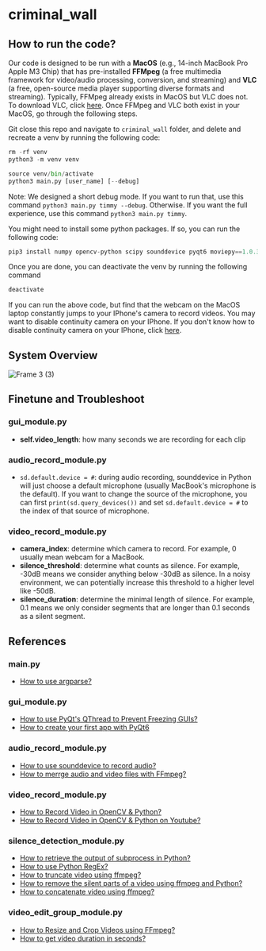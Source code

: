 # criminal_wall

## How to run the code?

Our code is designed to be run with a **MacOS** (e.g., 14-inch MacBook Pro Apple M3 Chip) that has pre-installed **FFMpeg** (a free multimedia framework for video/audio processing, conversion, and streaming) and **VLC** (a free, open-source media player supporting diverse formats and streaming). Typically, FFMpeg already exists in MacOS but VLC does not. To download VLC, click [here](https://www.videolan.org/vlc/). Once FFMpeg and VLC both exist in your MacOS, go through the following steps.

Git close this repo and navigate to `criminal_wall` folder, and delete and recreate a venv by running the following code:
```python
rm -rf venv
python3 -m venv venv

source venv/bin/activate
python3 main.py [user_name] [--debug] 
```

Note: We designed a short debug mode. If you want to run that, use this command `python3 main.py timmy --debug`.
Otherwise. If you want the full experience, use this command `python3 main.py timmy`.

You might need to install some python packages. If so, you can run the following code:
```python
pip3 install numpy opencv-python scipy sounddevice pyqt6 moviepy==1.0.3
```

Once you are done, you can deactivate the venv by running the following command
```python
deactivate
```

If you can run the above code, but find that the webcam on the MacOS laptop constantly jumps to your IPhone's camera to record videos. You may want to disable continuity camera on your IPhone. If you don't know how to disable continuity camera on your IPhone, click [here](https://www.youtube.com/watch?v=Kopw8kTyc9c).

## System Overview

![Frame 3 (3)](https://github.com/user-attachments/assets/4bf17e67-3d27-49b7-b22c-a31ab93787cb)



## Finetune and Troubleshoot

### gui_module.py
- **self.video_length**: how many seconds we are recording for each clip

### audio_record_module.py
- `sd.default.device = #`: during audio recording, sounddevice in Python will just choose a default microphone (usually MacBook's microphone is the default). If you want to change the source of the microphone, you can first `print(sd.query_devices())` and set `sd.default.device = #` to the index of that source of microphone.
  
### video_record_module.py
- **camera_index**: determine which camera to record. For example, 0 usually mean webcam for a MacBook.
- **silence_threshold**: determine what counts as silence. For example, -30dB means we consider anything below -30dB as silence. In a noisy environment, we can potentially increase this threshold to a higher level like -50dB.
- **silence_duration**: determine the minimal length of silence. For example, 0.1 means we only consider segments that are longer than 0.1 seconds as a silent segment.

## References

### main.py
- [How to use argparse?](https://docs.python.org/3/library/argparse.html)

### gui_module.py
- [How to use PyQt's QThread to Prevent Freezing GUIs?](https://realpython.com/python-pyqt-qthread/)
- [How to create your first app with PyQt6](https://www.pythonguis.com/tutorials/pyqt6-creating-your-first-window/)

### audio_record_module.py

- [How to use sounddevice to record audio?](https://python-sounddevice.readthedocs.io/en/0.3.15/api/streams.html)
- [How to merrge audio and video files with FFmpeg?](https://www.mux.com/articles/merge-audio-and-video-files-with-ffmpeg)

### video_record_module.py

- [How to Record Video in OpenCV & Python?](https://www.codingforentrepreneurs.com/blog/how-to-record-video-in-opencv-python)
- [How to Record Video in OpenCV & Python on Youtube?](https://www.youtube.com/embed/1eHQIu4r0Bc)

### silence_detection_module.py

- [How to retrieve the output of subprocess in Python?](https://www.geeksforgeeks.org/retrieving-the-output-of-subprocesscall-in-python/)
- [How to use Python RegEx?](https://www.w3schools.com/python/python_regex.asp#findall)
- [How to truncate video using ffmpeg?](https://stackoverflow.com/questions/18444194/cutting-multimedia-files-based-on-start-and-end-time-using-ffmpeg)
- [How to remove the silent parts of a video using ffmpeg and Python?](https://www.youtube.com/watch?v=ak52RXKfDw8)
- [How to concatenate video using ffmpeg?](https://stackoverflow.com/questions/7333232/how-to-concatenate-two-mp4-files-using-ffmpeg)

### video_edit_group_module.py
- [How to Resize and Crop Videos using FFmpeg?](https://www.fastpix.io/blog/how-to-resize-and-crop-videos-using-ffmpeg#:~:text=If%20you%20want%20to%20crop,to%20calculate%20the%20center%20coordinates.&text=This%20command%20crops%20a%20640x360,\)%2F2%20as%20thestarting%20coordinates.)
- [How to get video duration in seconds?](https://superuser.com/questions/650291/how-to-get-video-duration-in-seconds)


